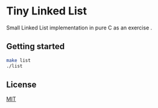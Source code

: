 # Tiny Linked List

Small Linked List implementation in pure C as an exercise .

## Getting started

```bash
make list
./list
```

## License
[MIT](./LICENSE)
